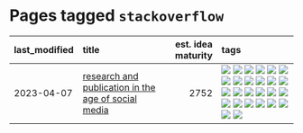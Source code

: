 # Pages tagged `stackoverflow`

|last_modified|title|est. idea maturity|tags
|:---|:---|---:|:---|
|2023-04-07|[research and publication in the age of social media](../research-and-social.md)|2752|[![](https://img.shields.io/badge/tag-arxiv-161a53)](../tags/arxiv.md) [![](https://img.shields.io/badge/tag-citation-b3194)](../tags/citation.md) [![](https://img.shields.io/badge/tag-corrections-34720)](../tags/corrections.md) [![](https://img.shields.io/badge/tag-credit-db71cb)](../tags/credit.md) [![](https://img.shields.io/badge/tag-curation-71e862)](../tags/curation.md) [![](https://img.shields.io/badge/tag-discoverability-ad342b)](../tags/discoverability.md) [![](https://img.shields.io/badge/tag-discussion-3f3dc3)](../tags/discussion.md) [![](https://img.shields.io/badge/tag-feed-a3a5e9)](../tags/feed.md) [![](https://img.shields.io/badge/tag-git-a682e)](../tags/git.md) [![](https://img.shields.io/badge/tag-github-1661bc)](../tags/github.md) [![](https://img.shields.io/badge/tag-historyofscience-296bb1)](../tags/historyofscience.md) [![](https://img.shields.io/badge/tag-mastodon-606780)](../tags/mastodon.md) [![](https://img.shields.io/badge/tag-openreview-9a9fc4)](../tags/openreview.md) [![](https://img.shields.io/badge/tag-paperswithcode-82f6b0)](../tags/paperswithcode.md) [![](https://img.shields.io/badge/tag-platform-7a169c)](../tags/platform.md) [![](https://img.shields.io/badge/tag-publication-1043a5)](../tags/publication.md) [![](https://img.shields.io/badge/tag-reproducibility-254eb)](../tags/reproducibility.md) [![](https://img.shields.io/badge/tag-research-fde018)](../tags/research.md) [![](https://img.shields.io/badge/tag-retractions-d3fceb)](../tags/retractions.md) [![](https://img.shields.io/badge/tag-search-e13c2b)](../tags/search.md) [![](https://img.shields.io/badge/tag-socialmedia-297b32)](../tags/socialmedia.md) [![](https://img.shields.io/badge/tag-stackoverflow-4ed36d)](../tags/stackoverflow.md) [![](https://img.shields.io/badge/tag-subscription-e127da)](../tags/subscription.md) [![](https://img.shields.io/badge/tag-transparency-e3b2c7)](../tags/transparency.md) [![](https://img.shields.io/badge/tag-twitter-c9145c)](../tags/twitter.md) [![](https://img.shields.io/badge/tag-validation-7ffa70)](../tags/validation.md)|